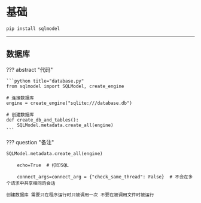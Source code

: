 # 基础

`pip install sqlmodel`

---
## 数据库
??? abstract "代码"

    ```python title="database.py"
    from sqlmodel import SQLModel, create_engine
    
    # 连接数据库
    engine = create_engine("sqlite:///database.db")
    
    # 创建数据库
    def create_db_and_tables():
        SQLModel.metadata.create_all(engine)
    ```

??? question "备注"
    
    SQLModel.metadata.create_all(engine)  

        echo=True  # 打印SQL

        connect_args=connect_arg = {"check_same_thread": False}  # 不会在多个请求中共享相同的会话

    创建数据库 需要只在程序运行时只被调用一次 不要在被调用文件时被运行

